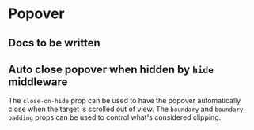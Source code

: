 # Popover

<ComponentSidebar />

## Docs to be written

## Auto close popover when hidden by `hide` middleware

The `close-on-hide` prop can be used to have the popover automatically close
when the target is scrolled out of view. The `boundary` and `boundary-padding`
props can be used to control what's considered clipping.

<HighlightCard>
  <BRow>
    <BCol cols="auto" class="mx-auto">
      <BPopover :click="true" :close-on-hide="true" :delay="{show: 0, hide: 0}">
        <template #title>Scroll me out of view</template>
        <template #target>
          <BButton>Click me. Popover closes when clipped</BButton>
        </template>
      </BPopover>
    </BCol>
    <BCol cols="auto" class="mx-auto">
      <BPopover :click="true" :close-on-hide="true" :delay="{show: 0, hide: 0}" :boundary-padding="{ top: navHeight }">
        <template #title>Scroll me out of view</template>
        <template #target>
          <BButton>This popover gets hidden by the top nav</BButton>
        </template>
      </BPopover>
    </BCol>
  </BRow>
  <template #html>

```vue
<template>
  <BPopover :click="true" :close-on-hide="true" :delay="{show: 0, hide: 0}">
    <template #target>
      <BButton>Click me. Popover closes when clipped</BButton>
    </template>
    Scroll me out of view
  </BPopover>
  <BPopover
    :click="true"
    :close-on-hide="true"
    :delay="{show: 0, hide: 0}"
    :boundary-padding="{top: navHeight}"
  >
    <template #title>Scroll me out of view</template>
    <template #target>
      <BButton>This popover gets hidden by the top nav</BButton>
    </template>
  </BPopover>
</template>

<script setup lang="ts">
const navRef = ref(null)
onMounted(() => {
  navRef.value = document.body.querySelector('#app > nav')
})
const navHeight = computed(() => navRef.value?.clientHeight)
</script>
```

  </template>
</HighlightCard>

<ComponentReference :data="data" />

<script setup lang="ts">
import { computed, ref, onMounted } from 'vue';

import {data} from '../../data/components/popover.data'
import HighlightCard from '../../components/HighlightCard.vue'
import ComponentReference from '../../components/ComponentReference.vue'
import ComponentSidebar from '../../components/ComponentSidebar.vue'

import {
  BCol,
  BContainer,
  BButton,
  BPopover,
  BRow,
} from 'bootstrap-vue-next'

const navRef = ref(null)
onMounted(() => { navRef.value = document.body.querySelector('#app > nav') })
const navHeight = computed(() => navRef.value?.clientHeight)
</script>
